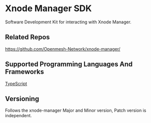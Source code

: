 # Xnode Manager SDK

Software Development Kit for interacting with Xnode Manager.

## Related Repos

https://github.com/Openmesh-Network/xnode-manager/

## Supported Programming Languages And Frameworks

[TypeScript](./ts/package/)

## Versioning

Follows the xnode-manager Major and Minor version, Patch version is independent.
